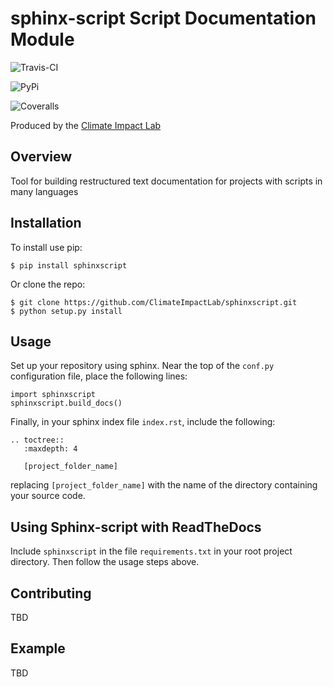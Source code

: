 sphinx-script Script Documentation Module
=========================================

![Travis-CI](https://img.shields.io/travis/ClimateImpactLab/sphinxscript/master.svg?style=flat-square "Travis CI")

![PyPi](https://img.shields.io/pypi/sphinxscript.svg?style=flat-square "PyPi")

![Coveralls](https://img.shields.io/coveralls/delgadom/sphinxscript.svg?style=flat-square "Coveralls")

Produced by the [Climate Impact Lab](http://impactlab.org)

Overview
--------

Tool for building restructured text documentation for projects with scripts in many languages

Installation
------------

To install use pip:

    $ pip install sphinxscript


Or clone the repo:

    $ git clone https://github.com/ClimateImpactLab/sphinxscript.git
    $ python setup.py install

Usage
-----

Set up your repository using sphinx. Near the top of the `conf.py` configuration 
file, place the following lines:

    
    import sphinxscript
    sphinxscript.build_docs()

Finally, in your sphinx index file `index.rst`, include the following:

    .. toctree::
       :maxdepth: 4

       [project_folder_name]

replacing `[project_folder_name]` with the name of the directory containing your 
source code.


Using Sphinx-script with ReadTheDocs
------------------------------------

Include `sphinxscript` in the file `requirements.txt` in your root project 
directory. Then follow the usage steps above.


    
Contributing
------------

TBD

Example
-------

TBD
